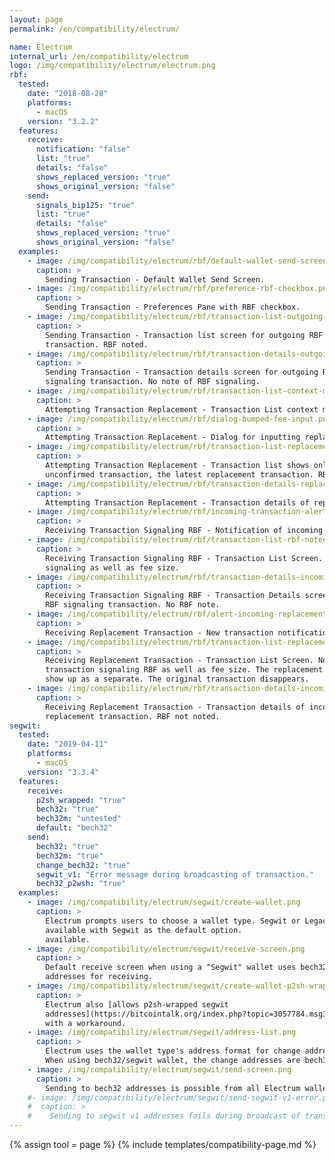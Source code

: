```yaml
---
layout: page
permalink: /en/compatibility/electrum/

name: Electrum
internal_url: /en/compatibility/electrum
logo: /img/compatibility/electrum/electrum.png
rbf:
  tested:
    date: "2018-08-28"
    platforms:
      - macOS
    version: "3.2.2"
  features:
    receive:
      notification: "false"
      list: "true"
      details: "false"
      shows_replaced_version: "true"
      shows_original_version: "false"
    send:
      signals_bip125: "true"
      list: "true"
      details: "false"
      shows_replaced_version: "true"
      shows_original_version: "false"
  examples:
    - image: /img/compatibility/electrum/rbf/default-wallet-send-screen.png
      caption: >
        Sending Transaction - Default Wallet Send Screen.
    - image: /img/compatibility/electrum/rbf/preference-rbf-checkbox.png
      caption: >
        Sending Transaction - Preferences Pane with RBF checkbox.
    - image: /img/compatibility/electrum/rbf/transaction-list-outgoing-rbf-transaction.png
      caption: >
        Sending Transaction - Transaction list screen for outgoing RBF signaling
        transaction. RBF noted.
    - image: /img/compatibility/electrum/rbf/transaction-details-outgoing-rbf-transaction.png
      caption: >
        Sending Transaction - Transaction details screen for outgoing RBF
        signaling transaction. No note of RBF signaling.
    - image: /img/compatibility/electrum/rbf/transaction-list-context-menu-increase-fee.png
      caption: >
        Attempting Transaction Replacement - Transaction List context menu for “Increase fee”.
    - image: /img/compatibility/electrum/rbf/dialog-bumped-fee-input.png
      caption: >
        Attempting Transaction Replacement - Dialog for inputting replacement transaction fee.
    - image: /img/compatibility/electrum/rbf/transaction-list-replacement-tx-only.png
      caption: >
        Attempting Transaction Replacement - Transaction list shows only one
        unconfirmed transaction, the latest replacement transaction. RBF noted.
    - image: /img/compatibility/electrum/rbf/transaction-details-replacement-tx.png
      caption: >
        Attempting Transaction Replacement - Transaction details of replacement transaction. No RBF noted. No note of original transaction.
    - image: /img/compatibility/electrum/rbf/incoming-transaction-alert.png
      caption: >
        Receiving Transaction Signaling RBF - Notification of incoming transaction. No specific note that the transaction is RBF signaled.
    - image: /img/compatibility/electrum/rbf/transaction-list-rbf-noted.png
      caption: >
        Receiving Transaction Signaling RBF - Transaction List Screen. Notes RBF
        signaling as well as fee size.
    - image: /img/compatibility/electrum/rbf/transaction-details-incoming.png
      caption: >
        Receiving Transaction Signaling RBF - Transaction Details screen for an
        RBF signaling transaction. No RBF note.
    - image: /img/compatibility/electrum/rbf/alert-incoming-replacement-tx.png
      caption: >
        Receiving Replacement Transaction - New transaction notification for the RBF replacement transaction.
    - image: /img/compatibility/electrum/rbf/transaction-list-replacement-tx.png
      caption: >
        Receiving Replacement Transaction - Transaction List Screen. Notes
        transaction signaling RBF as well as fee size. The replacement transaction does not
        show up as a separate. The original transaction disappears.
    - image: /img/compatibility/electrum/rbf/transaction-details-incoming-replacement.png
      caption: >
        Receiving Replacement Transaction - Transaction details of incoming
        replacement transaction. RBF not noted.
segwit:
  tested:
    date: "2019-04-11"
    platforms:
      - macOS
    version: "3.3.4"
  features:
    receive:
      p2sh_wrapped: "true"
      bech32: "true"
      bech32m: "untested"
      default: "bech32"
    send:
      bech32: "true"
      bech32m: "true"
      change_bech32: "true"
      segwit_v1: "Error message during broadcasting of transaction."
      bech32_p2wsh: "true"
  examples:
    - image: /img/compatibility/electrum/segwit/create-wallet.png
      caption: >
        Electrum prompts users to choose a wallet type. Segwit or Legacy options
        available with Segwit as the default option.
        available.
    - image: /img/compatibility/electrum/segwit/receive-screen.png
      caption: >
        Default receive screen when using a "Segwit" wallet uses bech32 native
        addresses for receiving.
    - image: /img/compatibility/electrum/segwit/create-wallet-p2sh-wrapped.png
      caption: >
        Electrum also [allows p2sh-wrapped segwit
        addresses](https://bitcointalk.org/index.php?topic=3057784.msg31519322#msg31519322)
        with a workaround.
    - image: /img/compatibility/electrum/segwit/address-list.png
      caption: >
        Electrum uses the wallet type's address format for change addresses.
        When using bech32/segwit wallet, the change addresses are bech32.
    - image: /img/compatibility/electrum/segwit/send-screen.png
      caption: >
        Sending to bech32 addresses is possible from all Electrum wallet types.
    #- image: /img/compatibility/electrum/segwit/send-segwit-v1-error.png
    #  caption: >
    #    Sending to segwit v1 addresses fails during broadcast of transaction.
---
```


<!-- Electrum -->

{% assign tool = page %}
{% include templates/compatibility-page.md %}
